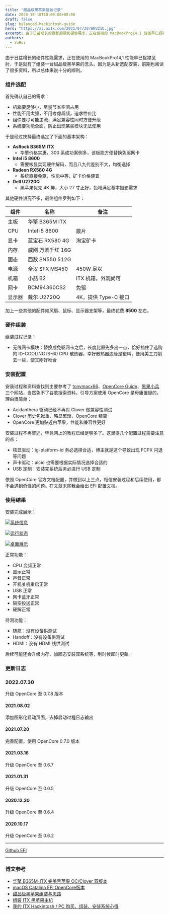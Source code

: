 ```yaml
---
title: "甜品级黑苹果组装记录"
date: 2020-10-10T10:00:00+08:00
draft: false
slug: balanced-hackintosh-guide
hero: "https://z3.ax1x.com/2021/07/20/WNV21U.jpg"
excerpt: 由于日益增长的摄影后期和摄像需求，正在使用的 MacBookPro14,1 性能早已捉襟见肘，于是就有了组装一台甜品级黑苹果的念头。因为是从新选配安装，前期也阅读了很多资料，所以总体来说十分的顺利。
authors:
  - YuHui
---
```


由于日益增长的硬件性能需求，正在使用的 MacBookPro14,1 性能早已捉襟见肘，于是就有了组装一台甜品级黑苹果的念头。因为是从新选配安装，前期也阅读了很多资料，所以总体来说十分的顺利。

### 组件选配 ###

首先确认自己的需求：

- 机箱要足够小，尽量节省空间占用
- 性能不用太强，不用考虑超频，追求性价比
- 组件要尽可能主流，满足兼容性同时方便升级
- 系统要功能全面，防止出现某些模块无法使用

于是经过抉择最终选定了下面的基本架构：

- **AsRock B365M ITX**
    - 华擎价格实惠，300 系成功案例多，该板能方便替换免驱网卡
- **Intel i5 8600**
    - 需要核显实现硬件解码，而且八九代差别不大，均衡选择
- **Radeon RX580 4G**
    - 系统直接免驱，性能中等，矿卡价格便宜
- **Dell U2720Q**
    - 黑苹果优先 4K 屏，大小 27 寸正好，色域满足基本摄影需求

其他硬件讲究不多，最终组件罗列如下：

|组件|名称|备注|
|-|-|-|
|主板|华擎 B365M ITX||
|CPU|Intel i5 8600|散片|
|显卡|蓝宝石 RX580 4G|淘宝矿卡|
|内存|威刚 万紫千红 16G||
|固态|西数 SN550 512G||
|电源|全汉 SFX MS450|450W 足以|
|机箱|小喆 B2|ITX 机箱，外观尚可|
|网卡|BCM94360CS2|免驱|
|显示器|戴尔 U2720Q|4K，提供 Type-C 接口|

加上一些其他的配件如风扇、鼠标、显示器支架等，最终花费 **8500** 左右。

### 硬件组装 ###

组装过程记录：

- 无线网卡模块：替换成免驱网卡之后，长度比原先多出一点，恰好挡住了选购的 ID-COOLING IS-60 CPU 散热器，幸好散热器边缘是塑料，便用美工刀削去一些，使其刚好吻合

### 安装配置 ###

安装过程和资料查找则主要参考了 [tonymacx86](https://www.tonymacx86.com/)、[OpenCore Guide](https://dortania.github.io/OpenCore-Install-Guide/)、[黑果小兵](https://blog.daliansky.net/) 三个网站，当然免不了谷歌搜索资料。引导方案使用 OpenCore 是毋庸置疑的，理由很简单：

- Acidanthera 驱动已经不再对 Clover 做兼容性测试
- Clover 历史包袱重，略显繁琐，OpenCore 精简
- OpenCore 更加贴近白苹果，性能和兼容性更好

安装过程不再赘述，毕竟网上的教程已经足够多了。这里提几个配置过程需要注意的点：

- 核显驱动：ig-platform-id 务必选择合适，博主就是这个导致出现 FCPX 闪退等问题
- 声卡驱动：alcid 也需要根据实际情况选择合适的
- USB 定制：安装完系统后务必进行 USB 定制

依照 OpenCore 官方文档配置，并做到以上三点，相信安装过程和后续使用，都不会遇到奇怪的问题。在文章末尾我会给出 EFI 配置文档。

### 使用结果 ###

安装完成展示：

[![系统信息](https://s1.ax1x.com/2022/09/26/xZSh6I.jpg)](https://imgse.com/i/xZSh6I)

[![运行状态](https://s1.ax1x.com/2022/09/26/xZS4Xt.jpg)](https://imgse.com/i/xZS4Xt)

[![桌面展示](https://s1.ax1x.com/2022/09/26/xZSInP.jpg)](https://imgse.com/i/xZSInP)

正常功能：

- CPU 变频正常
- 显示正常
- 声音正常
- 开机关机重启正常
- USB 正常
- 网卡蓝牙正常
- 隔空投送正常
- 硬解正常

待测功能：

- 随航：没有设备供测试
- Handoff：没有设备供测试
- HDMI：没有 HDMI 线供测试

后续可能还会升级内存、加固态安装双系统等，到时候即时更新。

### 更新日志 ###

### 2022.07.30 ###

升级 OpenCore 至 0.7.8 版本

#### 2021.08.02 ####

添加图形化启动页面，去掉启动过程日志输出

#### 2021.07.20 ####

完善配置，使用 OpenCore 0.7.0 版本

#### 2021.03.16 ####

升级 OpenCore 至 0.6.7

#### 2021.01.31 ####

升级 OpenCore 至 0.6.5

#### 2020.12.20 ####

升级 OpenCore 至 0.6.4

#### 2020.10.17 ####

升级 OpenCore 至 0.6.2

---

[Github EFI](https://github.com/DongYuHui/hackintosh-opencore-asrock-b365m-itx)

---

### 博文参考 ###

- [华擎 B365M-ITX 完美黑苹果 OC/Clover 双版本](https://www.chenweikang.top/?p=846)
- [macOS Catalina EFI OpenCore版本](https://sleele.com/2020/04/13/hackintosh-catalina/)
- [甜品级黑苹果组装与思路](http://mystryl.com/2019/03/hackintosh/)
- [组装 ITX 黑苹果主机](https://wocai.de/post/2019/06/组装-itx-黑苹果主机/)
- [我的 ITX Hackintosh / PC 购买、组装、安装系统心得](https://ladit.me/posts/my-itx-hackintosh-and-pc-buying-build-installation-experience/)